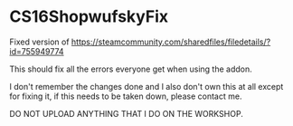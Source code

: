 # CS16ShopwufskyFix

Fixed version of https://steamcommunity.com/sharedfiles/filedetails/?id=755949774

This should fix all the errors everyone get when using the addon.

I don't remember the changes done and I also don't own this at all except for fixing it,
if this needs to be taken down, please contact me.

DO NOT UPLOAD ANYTHING THAT I DO ON THE WORKSHOP.

